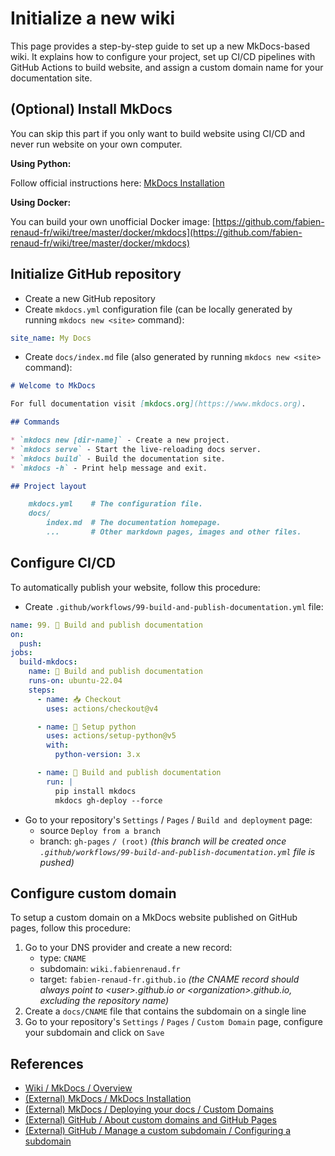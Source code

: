 # Initialize a new wiki

This page provides a step-by-step guide to set up a new MkDocs-based wiki. It explains how to configure your project,
set up CI/CD pipelines with GitHub Actions to build website, and assign a custom domain name for your documentation
site.

## (Optional) Install MkDocs

You can skip this part if you only want to build website using CI/CD and never run website on your own computer.

**Using Python:**

Follow official instructions here: [MkDocs Installation](https://www.mkdocs.org/user-guide/installation)

**Using Docker:**

You can build your own unofficial Docker image:
[https://github.com/fabien-renaud-fr/wiki/tree/master/docker/mkdocs](https://github.com/fabien-renaud-fr/wiki/tree/master/docker/mkdocs)

## Initialize GitHub repository

- Create a new GitHub repository
- Create `mkdocs.yml` configuration file (can be locally generated by running `mkdocs new <site>` command):

```yaml
site_name: My Docs
```

- Create `docs/index.md` file (also generated by running `mkdocs new <site>` command):

```markdown
# Welcome to MkDocs

For full documentation visit [mkdocs.org](https://www.mkdocs.org).

## Commands

* `mkdocs new [dir-name]` - Create a new project.
* `mkdocs serve` - Start the live-reloading docs server.
* `mkdocs build` - Build the documentation site.
* `mkdocs -h` - Print help message and exit.

## Project layout

    mkdocs.yml    # The configuration file.
    docs/
        index.md  # The documentation homepage.
        ...       # Other markdown pages, images and other files.
```

## Configure CI/CD

To automatically publish your website, follow this procedure:

- Create `.github/workflows/99-build-and-publish-documentation.yml` file:

```yaml
name: 99. 📖 Build and publish documentation
on:
  push:
jobs:
  build-mkdocs:
    name: 📖 Build and publish documentation
    runs-on: ubuntu-22.04
    steps:
      - name: 📥 Checkout
        uses: actions/checkout@v4

      - name: 👷 Setup python
        uses: actions/setup-python@v5
        with:
          python-version: 3.x

      - name: 📖 Build and publish documentation
        run: |
          pip install mkdocs
          mkdocs gh-deploy --force
```

- Go to your repository's `Settings` / `Pages` / `Build and deployment` page:
    - source `Deploy from a branch`
    - branch: `gh-pages` `/ (root)` *(this branch will be created once
      `.github/workflows/99-build-and-publish-documentation.yml` file is pushed)*

## Configure custom domain

To setup a custom domain on a MkDocs website published on GitHub pages, follow this procedure:

1. Go to your DNS provider and create a new record:
    - type: `CNAME`
    - subdomain: `wiki.fabienrenaud.fr`
    - target: `fabien-renaud-fr.github.io` *(the CNAME record should always point to <user\>.github.io or
      <organization\>.github.io, excluding the repository name)*
2. Create a `docs/CNAME` file that contains the subdomain on a single line
3. Go to your repository's `Settings` / `Pages` / `Custom Domain` page, configure your subdomain and click on `Save`

## References

- [Wiki / MkDocs / Overview](./index.md)
- [(External) MkDocs / MkDocs Installation](https://www.mkdocs.org/user-guide/installation)
- [(External) MkDocs / Deploying your docs / Custom Domains](https://www.mkdocs.org/user-guide/deploying-your-docs/#custom-domains)
- [(External) GitHub / About custom domains and GitHub Pages](https://docs.github.com/en/pages/configuring-a-custom-domain-for-your-github-pages-site/about-custom-domains-and-github-pages)
- [(External) GitHub / Manage a custom subdomain / Configuring a subdomain](https://docs.github.com/en/pages/configuring-a-custom-domain-for-your-github-pages-site/managing-a-custom-domain-for-your-github-pages-site#configuring-a-subdomain)
